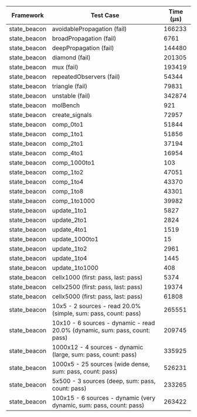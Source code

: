 | Framework | Test Case | Time (μs) |
| --- | --- | --- |
| state_beacon | avoidablePropagation (fail) | 166233 |
| state_beacon | broadPropagation (fail) | 6761 |
| state_beacon | deepPropagation (fail) | 144480 |
| state_beacon | diamond (fail) | 201305 |
| state_beacon | mux (fail) | 193419 |
| state_beacon | repeatedObservers (fail) | 54344 |
| state_beacon | triangle (fail) | 79831 |
| state_beacon | unstable (fail) | 342874 |
| state_beacon | molBench | 921 |
| state_beacon | create_signals | 72957 |
| state_beacon | comp_0to1 | 51844 |
| state_beacon | comp_1to1 | 51856 |
| state_beacon | comp_2to1 | 37194 |
| state_beacon | comp_4to1 | 16954 |
| state_beacon | comp_1000to1 | 103 |
| state_beacon | comp_1to2 | 47051 |
| state_beacon | comp_1to4 | 43370 |
| state_beacon | comp_1to8 | 43301 |
| state_beacon | comp_1to1000 | 39982 |
| state_beacon | update_1to1 | 5827 |
| state_beacon | update_2to1 | 2824 |
| state_beacon | update_4to1 | 1519 |
| state_beacon | update_1000to1 | 15 |
| state_beacon | update_1to2 | 2961 |
| state_beacon | update_1to4 | 1445 |
| state_beacon | update_1to1000 | 408 |
| state_beacon | cellx1000 (first: pass, last: pass) | 5374 |
| state_beacon | cellx2500 (first: pass, last: pass) | 19374 |
| state_beacon | cellx5000 (first: pass, last: pass) | 61808 |
| state_beacon | 10x5 - 2 sources - read 20.0% (simple, sum: pass, count: pass) | 265551 |
| state_beacon | 10x10 - 6 sources - dynamic - read 20.0% (dynamic, sum: pass, count: pass) | 209745 |
| state_beacon | 1000x12 - 4 sources - dynamic (large, sum: pass, count: pass) | 335925 |
| state_beacon | 1000x5 - 25 sources (wide dense, sum: pass, count: pass) | 526231 |
| state_beacon | 5x500 - 3 sources (deep, sum: pass, count: pass) | 233265 |
| state_beacon | 100x15 - 6 sources - dynamic (very dynamic, sum: pass, count: pass) | 263422 |
